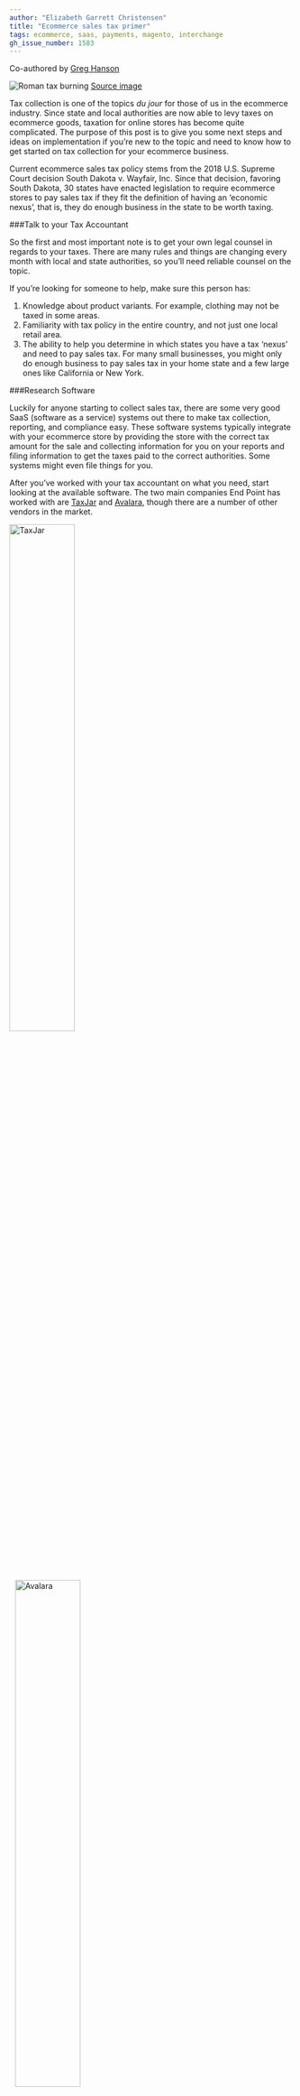 ```yaml
---
author: "Elizabeth Garrett Christensen"
title: "Ecommerce sales tax primer"
tags: ecommerce, saas, payments, magento, interchange
gh_issue_number: 1583
---
```


Co-authored by [Greg Hanson](/team/greg_hanson)

![Roman tax burning](/blog/2020/01/13/ecommerce-sales-tax-primer/image-0.jpg)
[Source image](https://www.flickr.com/photos/internetarchivebookimages/14591980537)

Tax collection is one of the topics *du jour* for those of us in the ecommerce industry. Since state and local authorities are now able to levy taxes on ecommerce goods, taxation for online stores has become quite complicated. The purpose of this post is to give you some next steps and ideas on implementation if you’re new to the topic and need to know how to get started on tax collection for your ecommerce business.

Current ecommerce sales tax policy stems from the 2018 U.S. Supreme Court decision South Dakota v. Wayfair, Inc. Since that decision, favoring South Dakota, 30 states have enacted legislation to require ecommerce stores to pay sales tax if they fit the definition of having an ‘economic nexus’, that is, they do enough business in the state to be worth taxing.

###Talk to your Tax Accountant

So the first and most important note is to get your own legal counsel in regards to your taxes. There are many rules and things are changing every month with local and state authorities, so you’ll need reliable counsel on the topic.

If you’re looking for someone to help, make sure this person has:

1. Knowledge about product variants. For example, clothing may not be taxed in some areas.
1. Familiarity with tax policy in the entire country, and not just one local retail area.
1. The ability to help you determine in which states you have a tax ‘nexus’ and need to pay sales tax. For many small businesses, you might only do enough business to pay sales tax in your home state and a few large ones like California or New York.

###Research Software

Luckily for anyone starting to collect sales tax, there are some very good SaaS (software as a service) systems out there to make tax collection, reporting, and compliance easy. These software systems typically integrate with your ecommerce store by providing the store with the correct tax amount for the sale and collecting information for you on your reports and filing information to get the taxes paid to the correct authorities. Some systems might even file things for you.

After you’ve worked with your tax accountant on what you need, start looking at the available software. The two main companies End Point has worked with are [TaxJar](https://www.taxjar.com/) and [Avalara](https://www.avalara.com/us/en/index.html), though there are a number of other vendors in the market.

<img src="/blog/2020/01/13/ecommerce-sales-tax-primer/image-1.svg" alt="TaxJar" width="48%" style="padding-right: 2%" />
<img src="/blog/2020/01/13/ecommerce-sales-tax-primer/image-2.svg" alt="Avalara" width="48%" style="padding-left: 2%" />

####Why use an automated tax solution?
- They automatically update tax rates as they change with local and state regulation.
- They can integrate into your checkout processes via API or plugin to automatically calculate the correct tax for the right location and product.
- They can have product-specific taxes, for things that might not be taxed like food and clothing in certain states.
- They give you end-of-year reports and help with your payments.
- You can customize settings, in case there are some states where you have a ‘nexus’ (are subject to sales tax) and other places where sales tax payments are not required.

####What to look for in automated tax software:
- Choose a reputable company with large brand presence. You don’t want to do anything experimental and unreliable here.
- Pick something with documentation you can understand. You don’t want working with your tax software to be a pain, and you might need to refer to their documentation when configuring it or changing things in the future. Make sure that company speaks your language and you can easily get answers to your questions.
- This company should be able to guide you through all aspects of tax collections, filing and payment. You will legally be liable for taxes on all sales in states where you have nexus, *whether you collect the taxes or not*! So make sure the company you select can work with you not only to set up the system, but on an ongoing basis providing support in filing reports and making payments.
- Integration with your platform is a key component of what you choose. Both Avalara and TaxJar have existing plugins for sites running on WordPress, Shopify, BigCommerce, Magento, and others. Keep in mind though that the integration might be different depending on your platform. If you’re on a custom platform, talk to your development team about integrations; they can read the docs and give you an estimate and recommendation for ease of implementation (that’s where we come in for many clients). For Interchange stores, we have integration code for both TaxJar and Avilara to leverage.
- Consider how your inventory or ERP system might be affected. Many of our ecommerce clients sell in-house or over the phone. Consider how your other systems might need to tie into this new tax system.

###Implementation

So you’ve done the hard part, right? You sorted out what states you need to be compliant with and picked a software solution. Now all you need to do is get it working. This is really where your software consultant, such as us at End Point, would come in and get you to the finish line. The steps to implementation are:

1. Set up your account and pay for your tax solution software.
1. Work with the tax solution provider to set up any required bank accounts or payment channels.
1. Configure your settings.
1. Share the API key and information with your developer.
1. Test the implementation. I recommend you do this with several orders in different scenarios: products that do and don’t have sales tax, locations that do and don’t have tax, locations that tax shipping, etc. Test all the variants you know about.
1. Go live with your tax solution on your site.
1. Make sure to check back for your reports and filings for later in the year.

Need help picking a system or looking at implementation? [Call us today](/contact) and we can help.


####Other resources
- [https://www.salestaxinstitute.com/sales_tax_faqs/wayfair-economic-nexus](https://www.salestaxinstitute.com/sales_tax_faqs/wayfair-economic-nexus)
- [https://www.thebalancesmb.com/how-to-collect-report-and-pay-state-sales-taxes-399043](https://www.thebalancesmb.com/how-to-collect-report-and-pay-state-sales-taxes-399043)
- [https://www.bigcommerce.com/blog/ecommerce-sales-tax/](https://www.bigcommerce.com/blog/ecommerce-sales-tax/)
- [https://www.taxjar.com/guides/intro-to-sales-tax/](https://www.taxjar.com/guides/intro-to-sales-tax/)
